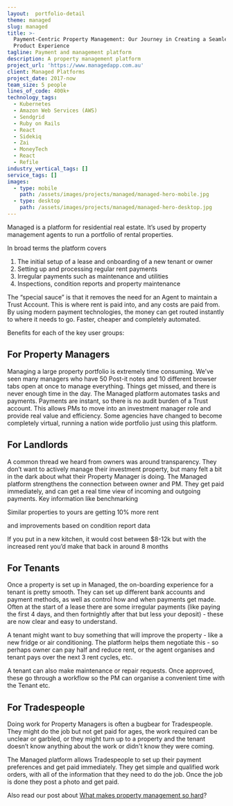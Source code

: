 ```yaml
---
layout:  portfolio-detail
theme: managed
slug: managed
title: >-
  Payment-Centric Property Management: Our Journey in Creating a Seamless
  Product Experience
tagline: Payment and management platform
description: A property management platform
project_url: 'https://www.managedapp.com.au'
client: Managed Platforms
project_date: 2017-now
team_size: 5 people
lines_of_code: 400k+
technology_tags:
  - Kubernetes
  - Amazon Web Services (AWS)
  - Sendgrid
  - Ruby on Rails
  - React
  - Sidekiq
  - Zai
  - MoneyTech
  - React
  - Refile
industry_vertical_tags: []
service_tags: []
images:
  - type: mobile
    path: /assets/images/projects/managed/managed-hero-mobile.jpg
  - type: desktop
    path: /assets/images/projects/managed/managed-hero-desktop.jpg
---
```


Managed is a platform for residential real estate. It’s used by property management agents to run a portfolio of rental properties.

In broad terms the platform covers

1. The initial setup of a lease and onboarding of a new tenant or owner
2. Setting up and processing regular rent payments
3. Irregular payments such as maintenance and utilities
4. Inspections, condition reports and property maintenance

The “special sauce” is that it removes the need for an Agent to maintain a Trust Account. This is where rent is paid into, and any costs are paid from. By using modern payment technologies, the money can get routed instantly to where it needs to go. Faster, cheaper and completely automated.

Benefits for each of the key user groups:

## For Property Managers

Managing a large property portfolio is extremely time consuming. We’ve seen many managers who have 50 Post-it notes and 10 different browser tabs open at once to manage everything. Things get missed, and there is never enough time in the day. The Managed platform automates tasks and payments. Payments are instant, so there is no audit burden of a Trust account. This allows PMs to move into an investment manager role and provide real value and efficiency. Some agencies have changed to become completely virtual, running a nation wide portfolio just using this platform.

## For Landlords

A common thread we heard from owners was around transparency. They don’t want to actively manage their investment property, but many felt a bit in the dark about what their Property Manager is doing.
The Managed platform strengthens the connection between owner and PM. They get paid immediately, and can get a real time view of incoming and outgoing payments. Key information like benchmarking

<div class="alert alert-info">
<i class="fa fa-bar-chart me-2"></i> Similar properties to yours are getting 10% more rent
</div>

and improvements based on condition report data

<div class="alert alert-info"> <i class="fa fa-line-chart me-2"></i> If you put in a new kitchen, it would cost between $8-12k but with the increased rent you’d make that back in around 8 months </div>

## For Tenants

Once a property is set up in Managed, the on-boarding experience for a tenant is pretty smooth. They can set up different bank accounts and payment methods, as well as control how and when payments get made. Often at the start of a lease there are some irregular payments (like paying the first 4 days, and then fortnightly after that but less your deposit) - these are now clear and easy to understand.

A tenant might want to buy something that will improve the property - like a new fridge or air conditioning. The platform helps them negotiate this - so perhaps owner can pay half and reduce rent, or the agent organises and tenant pays over the next 3 rent cycles, etc.

A tenant can also make maintenance or repair requests. Once approved, these go through a workflow so the PM can organise a convenient time with the Tenant etc.

## For Tradespeople

Doing work for Property Managers is often a bugbear for Tradespeople. They might do the job but not get paid for ages, the work required can be unclear or garbled, or they might turn up to a property and the tenant doesn’t know anything about the work or didn't know they were coming.

The Managed platform allows Tradespeople to set up their payment preferences and get paid immediately. They get simple and qualified work orders, with all of the information that they need to do the job. Once the job is done they post a photo and get paid.

Also read our post about [What makes property management so hard](/blog/strategy/what-makes-property-management-so-hard)?
